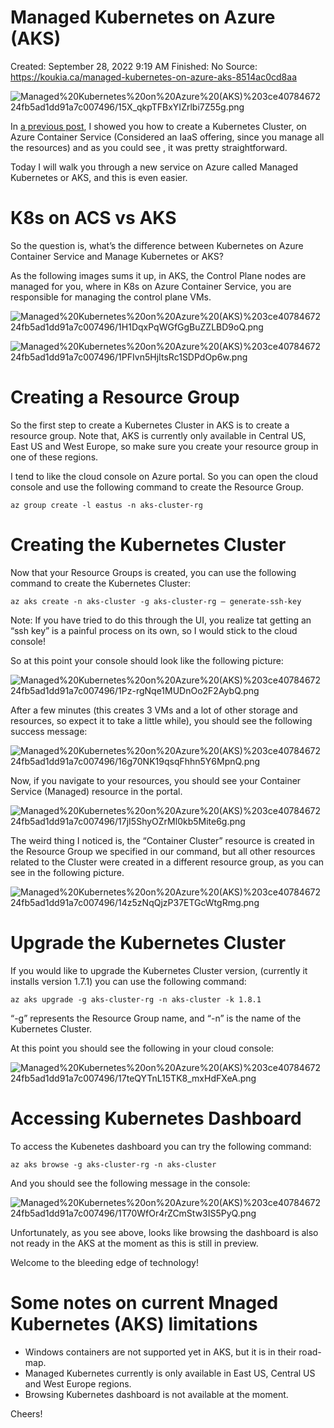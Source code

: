 # Managed Kubernetes on Azure (AKS)

Created: September 28, 2022 9:19 AM
Finished: No
Source: https://koukia.ca/managed-kubernetes-on-azure-aks-8514ac0cd8aa

![Managed%20Kubernetes%20on%20Azure%20(AKS)%203ce4078467224fb5ad1dd91a7c007496/15X_qkpTFBxYIZrlbi7Z55g.png](Managed%20Kubernetes%20on%20Azure%20(AKS)%203ce4078467224fb5ad1dd91a7c007496/15X_qkpTFBxYIZrlbi7Z55g.png)

In [a previous post](https://koukia.ca/create-a-kubernetes-cluster-in-azure-container-service-28e281896), I showed you how to create a Kubernetes Cluster, on Azure Container Service (Considered an IaaS offering, since you manage all the resources) and as you could see , it was pretty straightforward.

Today I will walk you through a new service on Azure called Managed Kubernetes or AKS, and this is even easier.

# K8s on ACS vs AKS

So the question is, what’s the difference between Kubernetes on Azure Container Service and Manage Kubernetes or AKS?

As the following images sums it up, in AKS, the Control Plane nodes are managed for you, where in K8s on Azure Container Service, you are responsible for managing the control plane VMs.

![Managed%20Kubernetes%20on%20Azure%20(AKS)%203ce4078467224fb5ad1dd91a7c007496/1H1DqxPqWGfGgBuZZLBD9oQ.png](Managed%20Kubernetes%20on%20Azure%20(AKS)%203ce4078467224fb5ad1dd91a7c007496/1H1DqxPqWGfGgBuZZLBD9oQ.png)

![Managed%20Kubernetes%20on%20Azure%20(AKS)%203ce4078467224fb5ad1dd91a7c007496/1PFIvn5HjItsRc1SDPdOp6w.png](Managed%20Kubernetes%20on%20Azure%20(AKS)%203ce4078467224fb5ad1dd91a7c007496/1PFIvn5HjItsRc1SDPdOp6w.png)

# Creating a Resource Group

So the first step to create a Kubernetes Cluster in AKS is to create a resource group. Note that, AKS is currently only available in Central US, East US and West Europe, so make sure you create your resource group in one of these regions.

I tend to like the cloud console on Azure portal. So you can open the cloud console and use the following command to create the Resource Group.

```
az group create -l eastus -n aks-cluster-rg
```

# Creating the Kubernetes Cluster

Now that your Resource Groups is created, you can use the following command to create the Kubernetes Cluster:

```
az aks create -n aks-cluster -g aks-cluster-rg — generate-ssh-key
```

Note: If you have tried to do this through the UI, you realize tat getting an “ssh key” is a painful process on its own, so I would stick to the cloud console!

So at this point your console should look like the following picture:

![Managed%20Kubernetes%20on%20Azure%20(AKS)%203ce4078467224fb5ad1dd91a7c007496/1Pz-rgNqe1MUDnOo2F2AybQ.png](Managed%20Kubernetes%20on%20Azure%20(AKS)%203ce4078467224fb5ad1dd91a7c007496/1Pz-rgNqe1MUDnOo2F2AybQ.png)

After a few minutes (this creates 3 VMs and a lot of other storage and resources, so expect it to take a little while), you should see the following success message:

![Managed%20Kubernetes%20on%20Azure%20(AKS)%203ce4078467224fb5ad1dd91a7c007496/16g70NK19qsqFhhn5Y6MpnQ.png](Managed%20Kubernetes%20on%20Azure%20(AKS)%203ce4078467224fb5ad1dd91a7c007496/16g70NK19qsqFhhn5Y6MpnQ.png)

Now, if you navigate to your resources, you should see your Container Service (Managed) resource in the portal.

![Managed%20Kubernetes%20on%20Azure%20(AKS)%203ce4078467224fb5ad1dd91a7c007496/17jI5ShyOZrMl0kb5Mite6g.png](Managed%20Kubernetes%20on%20Azure%20(AKS)%203ce4078467224fb5ad1dd91a7c007496/17jI5ShyOZrMl0kb5Mite6g.png)

The weird thing I noticed is, the “Container Cluster” resource is created in the Resource Group we specified in our command, but all other resources related to the Cluster were created in a different resource group, as you can see in the following picture.

![Managed%20Kubernetes%20on%20Azure%20(AKS)%203ce4078467224fb5ad1dd91a7c007496/14z5zNqQjzP37ETGcWtgRmg.png](Managed%20Kubernetes%20on%20Azure%20(AKS)%203ce4078467224fb5ad1dd91a7c007496/14z5zNqQjzP37ETGcWtgRmg.png)

# Upgrade the Kubernetes Cluster

If you would like to upgrade the Kubernetes Cluster version, (currently it installs version 1.7.1) you can use the following command:

```
az aks upgrade -g aks-cluster-rg -n aks-cluster -k 1.8.1
```

“-g” represents the Resource Group name, and “-n” is the name of the Kubernetes Cluster.

At this point you should see the following in your cloud console:

![Managed%20Kubernetes%20on%20Azure%20(AKS)%203ce4078467224fb5ad1dd91a7c007496/17teQYTnL15TK8_mxHdFXeA.png](Managed%20Kubernetes%20on%20Azure%20(AKS)%203ce4078467224fb5ad1dd91a7c007496/17teQYTnL15TK8_mxHdFXeA.png)

# Accessing Kubernetes Dashboard

To access the Kubenetes dashboard you can try the following command:

```
az aks browse -g aks-cluster-rg -n aks-cluster
```

And you should see the following message in the console:

![Managed%20Kubernetes%20on%20Azure%20(AKS)%203ce4078467224fb5ad1dd91a7c007496/1T70WfOr4rZCmStw3IS5PyQ.png](Managed%20Kubernetes%20on%20Azure%20(AKS)%203ce4078467224fb5ad1dd91a7c007496/1T70WfOr4rZCmStw3IS5PyQ.png)

Unfortunately, as you see above, looks like browsing the dashboard is also not ready in the AKS at the moment as this is still in preview.

Welcome to the bleeding edge of technology!

# Some notes on current Mnaged Kubernetes (AKS) limitations

- Windows containers are not supported yet in AKS, but it is in their road-map.
- Managed Kubernetes currently is only available in East US, Central US and West Europe regions.
- Browsing Kubernetes dashboard is not available at the moment.

Cheers!